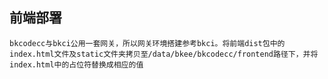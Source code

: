 ## 前端部署
    bkcodecc与bkci公用一套网关，所以网关环境搭建参考bkci。将前端dist包中的index.html文件及static文件夹拷贝至/data/bkee/bkcodecc/frontend路径下，并将index.html中的占位符替换成相应的值